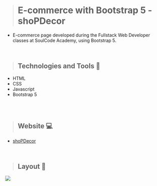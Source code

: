 ># E-commerce with Bootstrap 5 - shoPDecor

+ E-commerce page developed during the Fullstack Web Developer classes at SoulCode Academy, using Bootstrap 5. 
 
<br>

>## Technologies and Tools 🧰
+ HTML
+ CSS
+ Javascript
+ Bootstrap 5

<br>

<br>

>## Website 💻
+ [shoPDecor](https://shopdecor-ecommerce-bs.netlify.app/)

<br>

>## Layout 🎥

<img src="https://github.com/giselle-ferreira/Ecommerce-With-Bootstrap/blob/main/media/shoPDecor.gif" />

>

